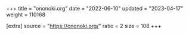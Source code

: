 +++
title = "ononoki.org"
date = "2022-06-10"
updated = "2023-04-17"
weight = 110168

[extra]
source = "https://ononoki.org/"
ratio = 2
size = 108
+++
